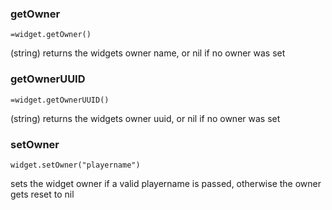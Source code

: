 ### getOwner
`=widget.getOwner()`

(string) returns the widgets owner name, or nil if no owner was set

### getOwnerUUID
`=widget.getOwnerUUID()`

(string) returns the widgets owner uuid, or nil if no owner was set

### setOwner
`widget.setOwner("playername")`

sets the widget owner if a valid playername is passed, otherwise the owner gets reset to nil